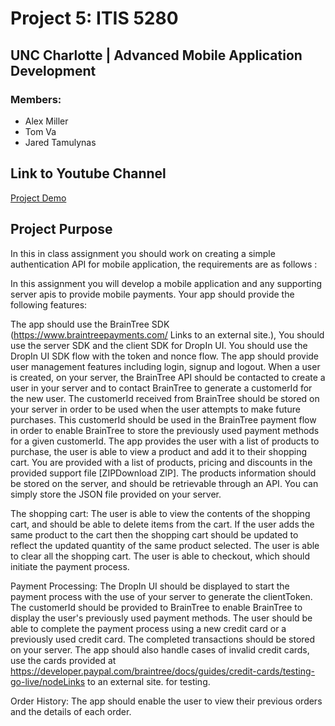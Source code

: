 # Project 5: ITIS 5280
## UNC Charlotte | Advanced Mobile Application Development
### Members:
- Alex Miller
- Tom Va
- Jared Tamulynas

## Link to Youtube Channel
[Project Demo](https://youtu.be/3Ig7cxNcfZQ)

## Project Purpose
In this in class assignment you should work on creating a simple authentication API for mobile application, the requirements are as follows :

In this assignment you will develop a mobile application and any supporting server apis to provide mobile payments. Your app should provide the following features:

The app should use the BrainTree SDK (https://www.braintreepayments.com/ Links to an external site.),
You should use the server SDK and the client SDK for DropIn UI.
You should use the DropIn UI SDK flow with the token and nonce flow.
The app should provide user management features including login, signup and logout.
When a user is created, on your server, the BrainTree API should be contacted to create a user in your server and to contact BrainTree to generate 		a       customerId for the new user.
The customerId received from BrainTree should be stored on your server in order to be used when the user attempts to make future purchases. This customerId     should be used in the BrainTree payment flow in order to enable BrainTree to store the previously used payment methods for a given customerId.
The app provides the user with a list of products to purchase, the user is able to view a product and add it to their shopping cart.  You are provided with     a list of products, pricing and discounts in the provided support file [ZIPDownload ZIP].
The products information should be stored on the server, and should be retrievable through an API. You can simply store the JSON file provided on your          server.
    
 The shopping cart:
    The user is able to view the contents of the shopping cart, and should be able to delete items from the cart.
    If the user adds the same product to the cart then the shopping cart should be updated to reflect the updated quantity of the same product selected.
    The user is able to clear all the shopping cart.
    The user is able to checkout, which should initiate the payment process.
 
 Payment Processing:
    The DropIn UI should be displayed to start the payment process with the use of your server to generate the clientToken.
    The customerId should be provided to BrainTree to enable BrainTree to display the user's previously used payment methods.
    The user should be able to complete the payment process using a new credit card or a previously used credit card.
    The completed transactions should be stored on your server.
    The app should also handle cases of invalid credit cards, use the cards provided at 
        https://developer.paypal.com/braintree/docs/guides/credit-cards/testing-go-live/nodeLinks to an external site. for testing.
 
 Order History:
    The app should enable the user to view their previous orders and the details of each order.
